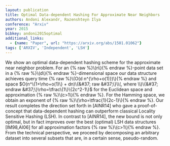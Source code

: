 ```yaml
---
layout: publication
title: Optimal Data-dependent Hashing For Approximate Near Neighbors
authors: Andoni Alexandr, Razenshteyn Ilya
conference: "Arxiv"
year: 2015
bibkey: andoni2015optimal
additional_links:
  - {name: "Paper", url: "https://arxiv.org/abs/1501.01062"}
tags: ['ARXIV', 'Independent', 'LSH']
---
```

We show an optimal data-dependent hashing scheme for the approximate near neighbor problem. For an \{&#37; raw &#37;\}\\(n\\)\{&#37; endraw &#37;\}-point data set in a \{&#37; raw &#37;\}\\(d\\)\{&#37; endraw &#37;\}-dimensional space our data structure achieves query time \{&#37; raw &#37;\}\\(O(d n^\{\rho+o(1)\})\\)\{&#37; endraw &#37;\} and space $O(n^\{1+\rho+o(1)\} + dn)\{&#37; raw &#37;\}\\(, where \\)\{&#37; endraw &#37;\}\rho=\tfrac\{1\}\{2c^2-1\}$ for the Euclidean space and approximation \{&#37; raw &#37;\}\\(c>1\\)\{&#37; endraw &#37;\}. For the Hamming space, we obtain an exponent of \{&#37; raw &#37;\}\\(\rho=\tfrac\{1\}\{2c-1\}\\)\{&#37; endraw &#37;\}. Our result completes the direction set forth in [AINR14] who gave a proof-of-concept that data-dependent hashing can outperform classical Locality Sensitive Hashing (LSH). In contrast to [AINR14], the new bound is not only optimal, but in fact improves over the best (optimal) LSH data structures [IM98,AI06] for all approximation factors \{&#37; raw &#37;\}\\(c>1\\)\{&#37; endraw &#37;\}. From the technical perspective, we proceed by decomposing an arbitrary dataset into several subsets that are, in a certain sense, pseudo-random.
